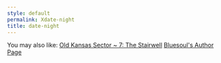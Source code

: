 ```yaml
---
style: default
permalink: Xdate-night
title: date-night
---
```

You may also like:
[Old Kansas Sector ~ 7: The Stairwell](http://scp-wiki.net/old-kansas-sector-part-7)
[Bluesoul's Author Page](http://scp-wiki.net/bluesoul-s-author-page)